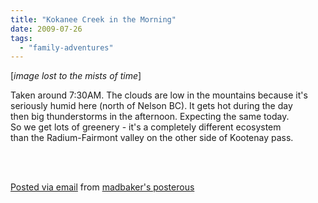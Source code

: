 ```yaml
---
title: "Kokanee Creek in the Morning"
date: 2009-07-26
tags:
  - "family-adventures"
---
```


[_image lost to the mists of time_]

Taken around 7:30AM. The clouds are low in the mountains because it's  
seriously humid here (north of Nelson BC). It gets hot during the day  
then big thunderstorms in the afternoon. Expecting the same today.  
So we get lots of greenery - it's a completely different ecosystem  
than the Radium-Fairmont valley on the other side of Kootenay pass.  
 
   
   

[Posted via email](http://posterous.com) from [madbaker's posterous](http://madbaker.posterous.com/kokanee-creek-in-the-morning)
